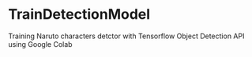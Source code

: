 # TrainDetectionModel
Training Naruto characters detctor with Tensorflow Object Detection API using Google Colab
